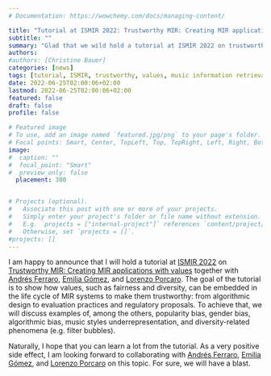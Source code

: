 ```yaml
---
# Documentation: https://wowchemy.com/docs/managing-content/

title: "Tutorial at ISMIR 2022: Trustworthy MIR: Creating MIR applications with values"
subtitle: ""
summary: "Glad that we wild hold a tutorial at ISMIR 2022 on trustworthy music information retrieval (MIR). The goal is to create MIR applications with values."
authors: 
#authors: [Christine Bauer]
categories: [news]
tags: [tutorial, ISMIR, trustworthy, values, music information retrieval, recommender systems, fairness, diversity, transparency, impact assessment]
date: 2022-06-25T02:00:06+02:00
lastmod: 2022-06-25T02:00:06+02:00
featured: false
draft: false
profile: false

# Featured image
# To use, add an image named `featured.jpg/png` to your page's folder.
# Focal points: Smart, Center, TopLeft, Top, TopRight, Left, Right, BottomLeft, Bottom, BottomRight.
image:
#  caption: ""
#  focal_point: "Smart"
#  preview_only: false
  placement: 300


# Projects (optional).
#   Associate this post with one or more of your projects.
#   Simply enter your project's folder or file name without extension.
#   E.g. `projects = ["internal-project"]` references `content/project/deep-learning/index.md`.
#   Otherwise, set `projects = []`.
#projects: []
---
```


I am happy to announce that I will hold a tutorial at [ISMIR 2022](https://ismir2022.ismir.net/) on [Trustworthy MIR: Creating MIR applications with values](/talks/tu02_ismir2022_trustworthy_mir/) together with [Andrés Ferraro](https://andrebola.github.io/about/), [Emilia Gómez](https://emiliagomez.com/), and [Lorenzo Porcaro](https://lorenzoporcaro.com/). The goal of the tutorial is to show how values, such as fairness and diversity, can be embedded in the life cycle of MIR systems to make them trustworthy: from algorithmic design to evaluation practices and regulatory proposals. To achieve that, we will discuss examples of, among the others, popularity bias, gender bias, algorithmic bias, music styles underrepresentation, and diversity-related phenomena (e.g. filter bubbles).


Naturally, I hope that you can learn a lot from the tutorial. As a very positive side effect, I am looking forward to collaborating with [Andrés Ferraro](https://andrebola.github.io/about/), [Emilia Gómez](https://emiliagomez.com/), and [Lorenzo Porcaro](https://lorenzoporcaro.com/) on this topic. For sure, we will have a blast.
